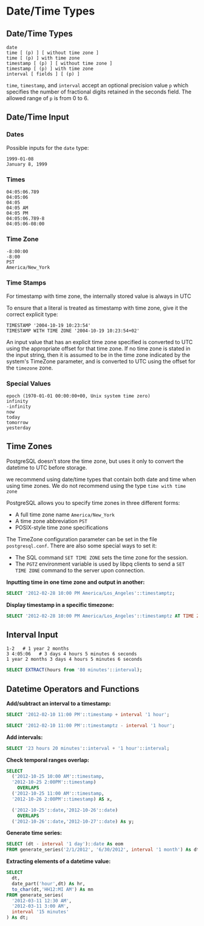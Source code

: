 # Date/Time Types

## Date/Time Types

```
date
time [ (p) ] [ without time zone ]
time [ (p) ] with time zone
timestamp [ (p) ] [ without time zone ]	
timestamp [ (p) ] with time zone
interval [ fields ] [ (p) ]
```

`time`, `timestamp`, and `interval` accept an optional precision value `p` which specifies the number of fractional digits retained in the seconds field. The allowed range of `p` is from 0 to 6.

## Date/Time Input

### Dates

Possible inputs for the `date` type:

```
1999-01-08
January 8, 1999
```

### Times

```
04:05:06.789
04:05:06
04:05
04:05 AM
04:05 PM
04:05:06.789-8
04:05:06-08:00
```

### Time Zone

```
-8:00:00
-8:00
PST
America/New_York	
```

### Time Stamps

For timestamp with time zone, the internally stored value is always in UTC

To ensure that a literal is treated as timestamp with time zone, give it the correct explicit type:

```
TIMESTAMP '2004-10-19 10:23:54'
TIMESTAMP WITH TIME ZONE '2004-10-19 10:23:54+02'
```

An input value that has an explicit time zone specified is converted to UTC using the appropriate offset for that time zone. If no time zone is stated in the input string, then it is assumed to be in the time zone indicated by the system's TimeZone parameter, and is converted to UTC using the offset for the `timezone` zone.

### Special Values

```
epoch (1970-01-01 00:00:00+00, Unix system time zero)
infinity	
-infinity
now
today
tomorrow
yesterday
```

## Time Zones

PostgreSQL doesn’t store the time zone, but uses it only to convert the datetime to UTC before storage. 

we recommend using date/time types that contain both date and time when using time zones. We do not recommend using the type `time with time zone`

PostgreSQL allows you to specify time zones in three different forms:

- A full time zone name `America/New_York`
- A time zone abbreviation `PST`
- POSIX-style time zone specifications

The TimeZone configuration parameter can be set in the file `postgresql.conf`. There are also some special ways to set it:

- The SQL command `SET TIME ZONE` sets the time zone for the session.
- The `PGTZ` environment variable is used by libpq clients to send a `SET TIME ZONE` command to the server upon connection.

**Inputting time in one time zone and output in another:**

```sql
SELECT '2012-02-28 10:00 PM America/Los_Angeles'::timestamptz;
```

**Display timestamp in a specific timezone:**

```sql
SELECT '2012-02-28 10:00 PM America/Los_Angeles'::timestamptz AT TIME ZONE 'Europe/Paris';
```


## Interval Input

```
1-2   # 1 year 2 months
3 4:05:06   # 3 days 4 hours 5 minutes 6 seconds
1 year 2 months 3 days 4 hours 5 minutes 6 seconds
```

```sql
SELECT EXTRACT(hours from '80 minutes'::interval);
```


## Datetime Operators and Functions

**Add/subtract an interval to a timestamp:**

```sql
SELECT '2012-02-10 11:00 PM'::timestamp + interval '1 hour';

SELECT '2012-02-10 11:00 PM'::timestamptz - interval '1 hour';
```

**Add intervals:**

```sql
SELECT '23 hours 20 minutes'::interval + '1 hour'::interval;
```

**Check temporal ranges overlap:**

```sql
SELECT
  ('2012-10-25 10:00 AM'::timestamp, 
  '2012-10-25 2:00PM'::timestamp)
    OVERLAPS
  ('2012-10-25 11:00 AM'::timestamp,
  '2012-10-26 2:00PM'::timestamp) AS x,

  ('2012-10-25'::date,'2012-10-26'::date)
    OVERLAPS
  ('2012-10-26'::date,'2012-10-27'::date) As y;
```

**Generate time series:**

```sql
SELECT (dt - interval '1 day')::date As eom
FROM generate_series('2/1/2012', '6/30/2012', interval '1 month') As dt;
```

**Extracting elements of a datetime value:**

```sql
SELECT 
  dt, 
  date_part('hour',dt) As hr, 
  to_char(dt,'HH12:MI AM') As mn
FROM generate_series(
  '2012-03-11 12:30 AM',
  '2012-03-11 3:00 AM',
  interval '15 minutes'
) As dt;
```
